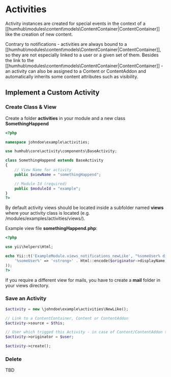 Activities
==========

Activity instances are created for special events in the context of a [[humhub\modules\content\models\ContentContainer|ContentContainer]] like the creation of new content.

Contrary to notifications - activities are always bound to a [[humhub\modules\content\models\ContentContainer|ContentContainer]], so they are not especially linked to a user or a given set of them.
Besides the link to the [[humhub\modules\content\models\ContentContainer|ContentContainer]] - an activity can also be assigned to a Content or ContentAddon and automatically inherits some content attributes such as visibility.

## Implement a Custom Activity

### Create Class & View

Create a folder **activities** in your module and a new class **SomethingHappend** 

```php
<?php

namespace johndoe\example\activities;

use humhub\core\activity\components\BaseActivity;

class SomethingHappend extends BaseActivity
{
    // View Name for activity
    public $viewName = "somethingHappend";

    // Module Id (required)
    public $moduleId = "example";
}
?>
```

By default activity views should be located inside a subfolder named **views** where your activity class is located (e.g. /modules/examples/activities/views/).

Example view file **somethingHappend.php**:

```php
<?php

use yii\helpers\Html;

echo Yii::t('ExampleModule.views_notifications_newLike', "%someUser% did something cool.", array(
    '%someUser%' => '<strong>' . Html::encode($originator->displayName) . '</strong>'
));
?>
```

If you require a different view for mails, you have to create a  **mail** folder in your views directory.  

### Save an Activity

```php
$activity = new \johndoe\example\activities\NewLike();

// Link to a ContentContainer, Content or ContentAddon 
$activity->source = $this;

// User which trigged this Activity - in case of Content/ContentAddon the Creator will be automatically set.
$activity->originator = $user;

$activity->create();
```


### Delete

TBD